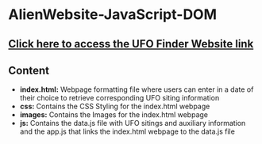 # AlienWebsite-JavaScript-DOM

## [Click here to access the UFO Finder Website link](https://m1bren.github.io/UFOWebsite-JavaScript_DOM/)

## Content
- **index.html:** Webpage formatting file where users can enter in a date of their choice to retrieve corresponding UFO siting information
- **css:** Contains the CSS Styling for the index.html webpage
- **images:** Contains the Images for the index.html webpage
- **js:** Contains the data.js file with UFO sitings and auxiliary information and the app.js that links the index.html webpage to the data.js file
